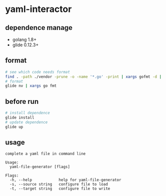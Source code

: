 # yaml-interactor

## dependence manage

- golang 1.8+
- glide 0.12.3+

## format

```bash
# see which code needs format
find . -path ./vendor -prune -o -name '*.go' -print | xargs gofmt -d | grep '^'
# format
glide nv | xargs go fmt
```

## before run
```bash
# install dependence
glide install
# update dependence
glide up
```

## usage
```
complete a yaml file in command line

Usage:
  yaml-file-generator [flags]

Flags:
  -h, --help            help for yaml-file-generator
  -s, --source string   configure file to load
  -t, --target string   configure file to write

```